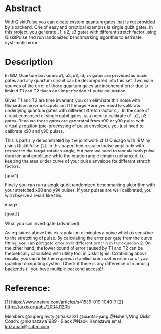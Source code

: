 # Abstract
With QiskitPulse you can create custom quantum gates that is not provided by a backend. One of easy and practical examples is single qubit gates. In this project, you generate u1, u2, u3 gates with different stretch factor using QiskitPulse and run randomized benchmarking algorithm to estimate systematic error.

# Description
In IBM Quantum backends u1, u2, u3, id, cx gates are provided as basis gates and any quantum circuit can be decomposed into this set. Two main sources of the error of those quantum gates are incoherent error due to limited T1 and T2 times and imperfection of pulse calibration.

Given T1 and T2 are time invariant, you can eliminate this noise with Richardson error extrapolation [1]:
image
Here you need to calibrate underlying quantum gates with different stretch factor c_i. In the case of circuit composed of single qubit gates, you need to calibrate u1, u2, u3 gates. Because these gates are generated from x90 or y90 pulse with virtual z rotation (pre-processing of pulse envelope), you just need to calibrate x90 and y90 pulses.

This is partially demonstrated by the joint work of U Chicago with IBM by using QiskitPulse [2]. In this paper they rescaled pulse amplitude with respect to the target rotation angle, but here we need to rescale both pulse duration and amplitude while the rotation angle remain unchanged, i.e. keeping the area under curve of your pulse envelope for different stretch factors.

[goal1]

Finally you can run a single qubit randomized benchmarking algorithm with your stretched x90 and y90 pulses. If your pulses are well calibrated, you will observe a result like this.

image

[goal2]

What you can investigate (advanced):

As explained above this extrapolation eliminates a noise which is sensitive to the stretching of pulse. By calculating the error per gate from the curve fitting, you can plot gate error over different order n in the equation 2.
On the other hand, the lower bound of error caused by T1 and T2 can be theoretically calculated with utility tool in Qiskit Ignis.
Combining above results, you can infer the required n to eliminate incoherent error of your quantum computing system. Check if there is any difference of n among backends (if you have multiple backend access)?
# Reference:
[1] https://www.nature.com/articles/s41586-019-1040-7
[2] https://arxiv.org/abs/2004.11205

Members
@supergravity
@itsuka021
@xiaotai-yang
@HuberyMing
Qiskit Coach: @nkanazawa1989 - Slack @Naoki Kanazawa emal knzwnao@jp.ibm.com

